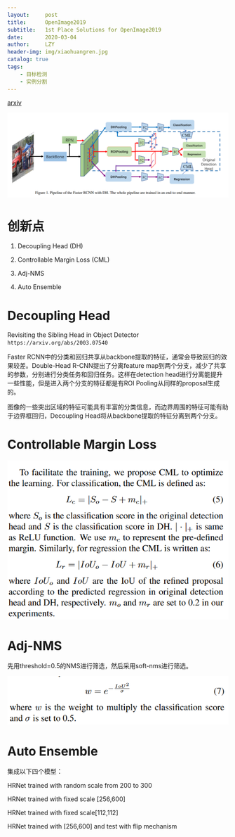```yaml
---
layout:     post
title:      OpenImage2019
subtitle:   1st Place Solutions for OpenImage2019
date:       2020-03-04
author:     LZY
header-img: img/xiaohuangren.jpg
catalog: true
tags:
    - 目标检测
    - 实例分割
---
```


[arxiv](https://arxiv.org/abs/2003.07557)

![](/img/2020053101.png)

# 创新点

1. Decoupling Head (DH)

2. Controllable Margin Loss (CML)

3. Adj-NMS

4. Auto Ensemble

# Decoupling Head

Revisiting the Sibling Head in Object Detector `https://arxiv.org/abs/2003.07540`

Faster RCNN中的分类和回归共享从backbone提取的特征，通常会导致回归的效果较差。Double-Head R-CNN提出了分离feature map到两个分支，减少了共享的参数，分别进行分类任务和回归任务。这样在detection head进行分离能提升一些性能，但是进入两个分支的特征都是有ROI Pooling从同样的proposal生成的。

图像的一些突出区域的特征可能具有丰富的分类信息，而边界周围的特征可能有助于边界框回归，Decoupling Head将从backbone提取的特征分离到两个分支。


# Controllable Margin Loss

![](/img/202005229.png)

# Adj-NMS

先用threshold=0.5的NMS进行筛选，然后采用soft-nms进行筛选。

![](/img/202005221.png)


# Auto Ensemble

集成以下四个模型：

HRNet trained with random scale from 200 to 300

HRNet trained with fixed scale [256,600]

HRNet trained with fixed scale[112,112]

HRNet trained with [256,600] and test with flip mechanism
